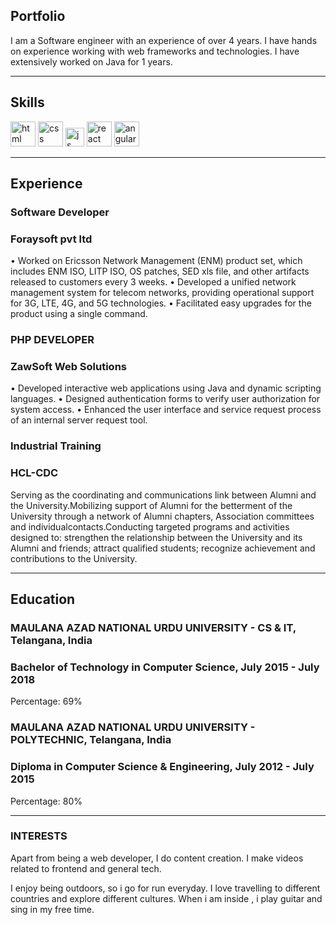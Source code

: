 ## Portfolio

I am a Software engineer with an experience of over 4 years. I have hands on experience working with web frameworks and technologies. I have extensively worked on Java for 1 years.

---

## Skills

<p align='left'>
  <img src="https://upload.wikimedia.org/wikipedia/commons/thumb/6/61/HTML5_logo_and_wordmark.svg/2048px-HTML5_logo_and_wordmark.svg.png" alt="html" width="40" height="40">
  <img src='https://upload.wikimedia.org/wikipedia/commons/thumb/d/d5/CSS3_logo_and_wordmark.svg/1200px-CSS3_logo_and_wordmark.svg.png' alt="css" width="40" height="40">
  <img src='https://upload.wikimedia.org/wikipedia/commons/6/6a/JavaScript-logo.png' height='30' width='auto' alt="js">
   <img src="https://upload.wikimedia.org/wikipedia/commons/thumb/a/a7/React-icon.svg/1280px-React-icon.svg.png" alt="react" width="auto" height="40"/>
   <img src="https://angular.io/assets/images/logos/angular/angular.svg" alt="angular" width="40" height="40"/>
</p>

---

## Experience

### **Software Developer**
### Foraysoft pvt ltd

• Worked on Ericsson Network Management (ENM) product set, which includes ENM ISO, LITP ISO, OS patches, SED xls file, and other 
  artifacts released to customers every 3 weeks.
• Developed a unified network management system for telecom networks, providing operational support for 3G, LTE, 4G, and 5G technologies.
• Facilitated easy upgrades for the product using a single command.


### **PHP DEVELOPER**
### ZawSoft Web Solutions
• Developed interactive web applications using Java and dynamic scripting languages.
• Designed authentication forms to verify user authorization for system access.
• Enhanced the user interface and service request process of an internal server request tool.

### **Industrial Training**
### HCL-CDC

Serving as the coordinating and communications link between Alumni and the University.Mobilizing support of Alumni for the betterment of the University through a network of Alumni chapters, Association committees and individualcontacts.Conducting targeted programs and activities designed to: strengthen the relationship between the University and its Alumni and friends; attract qualified students; recognize achievement and contributions to the University.


---

## Education

### **MAULANA AZAD NATIONAL URDU UNIVERSITY - CS & IT, Telangana, India**
### Bachelor of Technology in Computer Science, July 2015 - July 2018
Percentage: 69%
### **MAULANA AZAD NATIONAL URDU UNIVERSITY - POLYTECHNIC, Telangana, India**
### Diploma in Computer Science & Engineering, July 2012 - July 2015
Percentage: 80%

---

### INTERESTS
Apart from being a web developer, I do content creation. I make videos related to frontend and general tech.

I enjoy being outdoors, so i go for run everyday. I love travelling to different countries and explore different cultures. When i am inside , i play guitar and sing in my free time.
